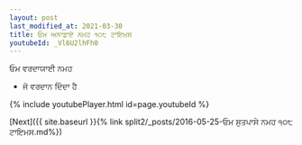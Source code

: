 ```yaml
---
layout: post
last_modified_at: 2021-03-30
title: ਓਮ ਅਨਾਡਾਏ ਨਮਹ ੧੦੮ ਟਾਇਮਸ
youtubeId: _Vl6U2lhFh0
---
```

 
 
 ਓਮ ਵਰਦਾਯਾਈ ਨਮਹ  
 
 -  ਜੋ ਵਰਦਾਨ ਦਿੰਦਾ ਹੈ 
 
  
 
  
 
 
 
 
 
 


{% include youtubePlayer.html id=page.youtubeId %}
 
[Next]({{ site.baseurl }}{% link  split2/_posts/2016-05-25-ਓਮ ਸੁਤਪਾਸੇ ਨਮਹ ੧੦੮ ਟਾਇਮਸ.md%})
 
